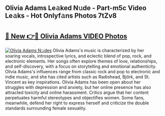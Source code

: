 ## Olivia Adams Le𝚊ked N𝚞de - Part-m5c Video Le𝚊ks - Hot Onlyf𝚊ns Photos 7tZv8

# <h2><a href="http://ac49437.deff.icu/?id=Olivia+Adams">🔗 New 👉🔴 Olivia Adams VIDEO Photos</a></h2>

[![Olivia Adams N𝚞des](https://i.imgur.com/rIISA9y.gif)](http://ac49437.deff.icu/?id=Olivia+Adams)
Olivia Adams's music is characterized by her soaring vocals, introspective lyrics, and eclectic blend of pop, rock, and electronic elements. Her songs often explore themes of love, relationships, and self-discovery, with a focus on storytelling and emotional authenticity. Olivia Adams's influences range from classic rock and pop to electronic and indie music, and she has cited artists such as Radiohead, Björk, and St. Vincent as key inspirations. Olivia Adams has been open about her struggles with depression and anxiety, but her online presence has also attracted toxicity and online harassment. Critics argue that her content perpetuates harmful stereotypes and objectifies women. Some fans, meanwhile, defend her right to express herself and criticize the double standards surrounding female sexuality.
